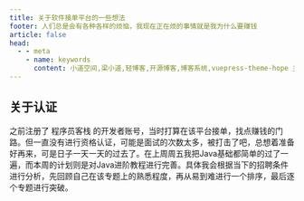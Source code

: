 ```yaml
---
title: 关于软件接单平台的一些想法
footer: 人们总是会有各种各样的烦恼，我现在正在烦的事情就是我为什么要赚钱
article: false
head:
  - - meta
    - name: keywords
      content: 小道空间,梁小道,轻博客,开源博客,博客系统,vuepress-theme-hope 主题
---
```


## 关于认证

之前注册了 程序员客栈 的开发者账号，当时打算在该平台接单，找点赚钱的门路。但一直没有进行资格认证，可能是面试的次数太多，被打击了吧，总想着准备好再来，可是日子一天一天的过去了。在上周周五我把Java基础都简单的过了一遍，而本周的计划则是对Java进阶教程进行完善。具体我会根据当下的招聘条件进行分析，先回顾自己在该专题上的熟悉程度，再从易到难进行一个排序，最后逐个专题进行突破。
